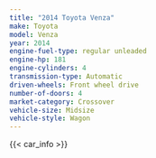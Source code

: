 ```yaml
---
title: "2014 Toyota Venza"
make: Toyota
model: Venza
year: 2014
engine-fuel-type: regular unleaded
engine-hp: 181
engine-cylinders: 4
transmission-type: Automatic
driven-wheels: Front wheel drive
number-of-doors: 4
market-category: Crossover
vehicle-size: Midsize
vehicle-style: Wagon
---
```


{{< car_info >}}
